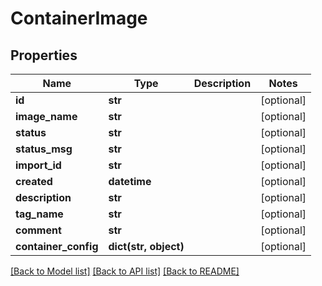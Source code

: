 # ContainerImage

## Properties
Name | Type | Description | Notes
------------ | ------------- | ------------- | -------------
**id** | **str** |  | [optional] 
**image_name** | **str** |  | [optional] 
**status** | **str** |  | [optional] 
**status_msg** | **str** |  | [optional] 
**import_id** | **str** |  | [optional] 
**created** | **datetime** |  | [optional] 
**description** | **str** |  | [optional] 
**tag_name** | **str** |  | [optional] 
**comment** | **str** |  | [optional] 
**container_config** | **dict(str, object)** |  | [optional] 

[[Back to Model list]](../README.md#documentation-for-models) [[Back to API list]](../README.md#documentation-for-api-endpoints) [[Back to README]](../README.md)


